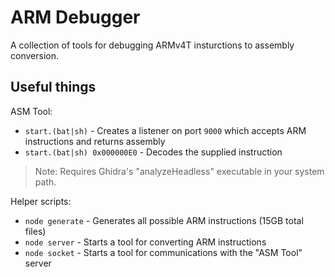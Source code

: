 # ARM Debugger

A collection of tools for debugging ARMv4T insturctions to assembly conversion.

## Useful things

ASM Tool:

- `start.(bat|sh)` - Creates a listener on port `9000` which accepts ARM instructions and returns assembly
- `start.(bat|sh) 0x000000E0` - Decodes the supplied instruction

> Note: Requires Ghidra's "analyzeHeadless" executable in your system path.

Helper scripts:

- `node generate` - Generates all possible ARM instructions (15GB total files)
- `node server` - Starts a tool for converting ARM instructions
- `node socket` - Starts a tool for communications with the "ASM Tool" server
